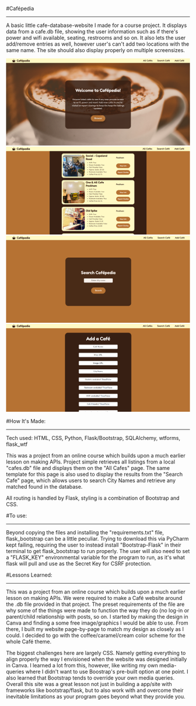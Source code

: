 #Cafépedia
___
A basic little cafe-database-website I made for a course project. It displays data from a cafe.db file, showing the user information such as if there's power and wifi available, seating, restrooms and so on. 
It also lets the user add/remove entries as well, however user's can't add two locations with the same name. The site should also display properly on multiple screensizes. 

![Website Home Page](screenshots/cafe-home.png)
![All-Cafes Page](screenshots/cafe-all-cafes.png)
![Search Cafe by City](screenshots/cafe-search.png)
![Add Cafe](screenshots/cafe-add.png)

#How It's Made:
___
Tech used: HTML, CSS, Python, Flask/Bootstrap, SQLAlchemy, wtforms, flask_wtf 

This was a project from an online course which builds upon a much earlier lesson on making APIs. Project simple retrieves all listings from a local "cafes.db" file and displays them on the "All Cafes" page. The same template for this page is also used to display the results from the "Search Cafe" page, which allows users to search City Names and retrieve any matched found in the database. 

All routing is handled by Flask, styling is a combination of Bootstrap and CSS. 

#To use:
___
Beyond copying the files and installing the "requirements.txt" file, flask_bootstrap can be a little peculiar. Trying to download this via PyCharm kept failing, requiring the user to instead install "Bootstrap-Flask" in their terminal to get flask_bootstrap to run properly. The user will also need to set a "FLASK_KEY" environmental variable for the program to run, as it's what flask will pull and use as the Secret Key for CSRF protection.

#Lessons Learned:
___
This was a project from an online course which builds upon a much earlier lesson on making APIs. We were required to make a Café website around the .db file provided in that project. The preset requirements of the file are why some of the things were made to function the way they do (no log-in or parent/child relationship with posts, so on. I started by making the design in Canva and finding a some free image/graphics I would be able to use. From there, I built my website page-by-page to match my design as closely as I could. I decided to go with the coffee/caramel/cream color scheme for the whole Café theme. 

The biggest challenges here are largely CSS. Namely getting everything to align properly the way I envisioned when the website was designed initially in Canva. I learned a lot from this, however, like writing my own media-queries where I didn't want to use Boostrap's pre-built option at one point. I also learned that Bootstrap tends to override your own media queries. Overall this site was a great lesson not just in building a app/site with frameworks like bootstrap/flask, but to also work with and overcome their inevitable limitations as your program goes beyond what they provide you. 
